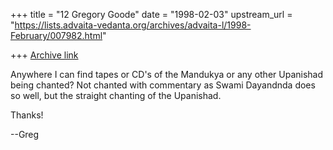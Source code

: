 +++
title = "12 Gregory Goode"
date = "1998-02-03"
upstream_url = "https://lists.advaita-vedanta.org/archives/advaita-l/1998-February/007982.html"

+++
[Archive link](https://lists.advaita-vedanta.org/archives/advaita-l/1998-February/007982.html)

Anywhere I can find tapes or CD's of the Mandukya or any other Upanishad
being chanted?  Not chanted with commentary as Swami Dayandnda does so
well, but the straight chanting of the Upanishad.

Thanks!

--Greg

